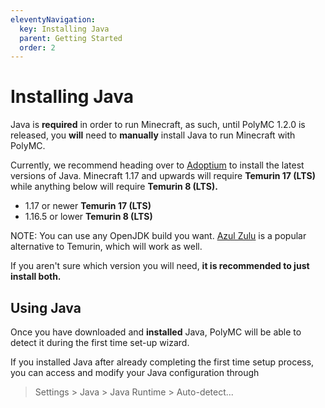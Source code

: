 ```yaml
---
eleventyNavigation:
  key: Installing Java
  parent: Getting Started
  order: 2
---
```


# Installing Java

Java is **required** in order to run Minecraft, as such, until PolyMC 1.2.0 is released, you **will** need to **manually** install Java to run Minecraft with PolyMC.

Currently, we recommend heading over to [Adoptium](https://adoptium.net/) to install the latest versions of Java. Minecraft 1.17 and upwards will require **Temurin 17 (LTS)** while anything below will require **Temurin 8 (LTS).**

* 1.17 or newer **Temurin 17 (LTS)**
* 1.16.5 or lower **Temurin 8 (LTS)**

NOTE: You can use any OpenJDK build you want. [Azul Zulu](https://www.azul.com/downloads/?package=jdk#download-openjdk) is a popular alternative to Temurin, which will work as well.

If you aren't sure which version you will need, **it is recommended to just install both.**

## Using Java
Once you have downloaded and **installed** Java, PolyMC will be able to detect it during the first time set-up wizard. 

If you installed Java after already completing the first time setup process, you can access and modify your Java configuration through 
> Settings > Java > Java Runtime > Auto-detect...
